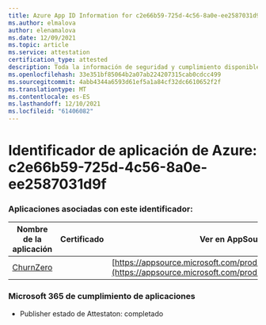 ```yaml
---
title: Azure App ID Information for c2e66b59-725d-4c56-8a0e-ee2587031d9f
ms.author: elmalova
author: elenamalova
ms.date: 12/09/2021
ms.topic: article
ms.service: attestation
certification_type: attested
description: Toda la información de seguridad y cumplimiento disponible para c2e66b59-725d-4c56-8a0e-ee2587031d9f.
ms.openlocfilehash: 33e351bf85064b2a07ab224207315cab0cdcc499
ms.sourcegitcommit: 4abb4344a6593d61ef5a1a84cf32dc6610652f2f
ms.translationtype: MT
ms.contentlocale: es-ES
ms.lasthandoff: 12/10/2021
ms.locfileid: "61406082"
---
```

# <a name="azure-app-id-c2e66b59-725d-4c56-8a0e-ee2587031d9f"></a>Identificador de aplicación de Azure: c2e66b59-725d-4c56-8a0e-ee2587031d9f


### <a name="apps-associated-with-this-id"></a>Aplicaciones asociadas con este identificador:
| **Nombre de la aplicación** | **Certificado** | **Ver en AppSource** |
|--------------|---------------|-----------------------|
| [ChurnZero](https://docs.microsoft.com/microsoft-365-app-certification/forward/WA200002581) |  | [https://appsource.microsoft.com/product/office/WA200002581](https://appsource.microsoft.com/product/office/WA200002581) |

### <a name="microsoft-365-app-compliance-status"></a>Microsoft 365 de cumplimiento de aplicaciones
- Publisher estado de Attestaton: completado
